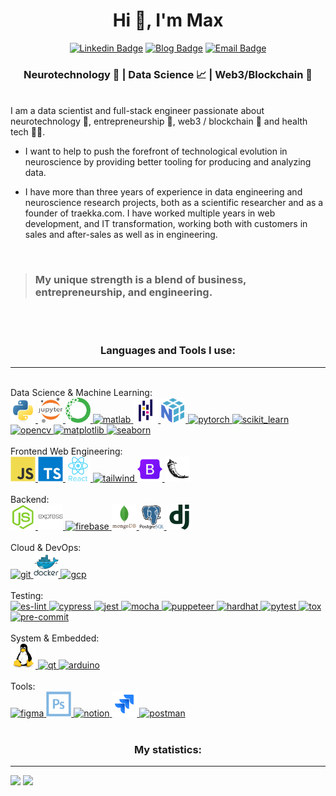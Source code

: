 <h1 align="center">Hi 👋, I'm Max</h1>
<div align="center">

[![Linkedin Badge](https://img.shields.io/badge/-LinkedIn-0e76a8?style=flat-square&logo=Linkedin&logoColor=white)](https://www.linkedin.com/in/maxhoheiser/)
[![Blog Badge](https://img.shields.io/badge/Blog-239120?style=flat-square&logo=google-chrome&logoColor=white)](https://maxhoheiser.com/)
[![Email Badge](https://img.shields.io/badge/Email-3b5998?style=flat-square&logo=Minutemailer&logoColor=white)](mailto:hello@maxhoheiser.com)

</div>

<h3 align="center">Neurotechnology 🧠 | Data Science 📈 | Web3/Blockchain 🚀</h3>
<br>
I am a data scientist and full-stack engineer passionate about neurotechnology 🧠, entrepreneurship 🦄, web3 / blockchain 🚀 and health tech 👩‍⚕️.

- I want to help to push the forefront of technological evolution in neuroscience by providing better tooling for producing and analyzing data.

- I have more than three years of experience in data engineering and neuroscience research projects, both as a scientific researcher and as a founder of traekka.com.
  I have worked multiple years in web development, and IT transformation, working both with customers in sales and after-sales as well as in engineering.

<br>

> ### My unique strength is a blend of business, entrepreneurship, and engineering.

<br>
<br>
<h3 align="center">Languages and Tools I use:</h3>

---

<br>
<div>Data Science & Machine Learning:</div>
<a href="https://www.python.org" target="_blank" rel="noreferrer"> <img src="https://raw.githubusercontent.com/devicons/devicon/master/icons/python/python-original.svg" alt="python" width="40" height="40"/> 
<a href="https://jupyter.org/" target="_blank" rel="noreferrer"> <img src="https://raw.githubusercontent.com/devicons/devicon/master/icons/jupyter/jupyter-original-wordmark.svg" alt="jupyter" width="40" height="40"/>
</a>
<a href="https://www.anaconda.com/" target="_blank" rel="noreferrer"> <img src="https://raw.githubusercontent.com/devicons/devicon/master/icons/anaconda/anaconda-original.svg" alt="anaconda" width="40" height="40"/>
</a>
<a href="https://www.mathworks.com/" target="_blank" rel="noreferrer"> <img src="https://upload.wikimedia.org/wikipedia/commons/2/21/Matlab_Logo.png" alt="matlab" width="40" height="40"/> </a> <a href="https://pandas.pydata.org/" target="_blank" rel="noreferrer"> <img src="https://raw.githubusercontent.com/devicons/devicon/2ae2a900d2f041da66e950e4d48052658d850630/icons/pandas/pandas-original.svg" alt="pandas" width="40" height="40"/> </a> <a href="https://numpy.org/" target="_blank" rel="noreferrer"> <img src="https://raw.githubusercontent.com/devicons/devicon/master/icons/numpy/numpy-original.svg" alt="numpy" width="40" height="40"/> </a>
<a href="https://pytorch.org/" target="_blank" rel="noreferrer"> <img src="https://www.vectorlogo.zone/logos/pytorch/pytorch-icon.svg" alt="pytorch" width="40" height="40"/> </a> <a href="https://scikit-learn.org/" target="_blank" rel="noreferrer"> <img src="https://upload.wikimedia.org/wikipedia/commons/0/05/Scikit_learn_logo_small.svg" alt="scikit_learn" width="40" height="40"/> </a> <a href="https://opencv.org/" target="_blank" rel="noreferrer"> <img src="https://www.vectorlogo.zone/logos/opencv/opencv-icon.svg" alt="opencv" width="40" height="40"/> </a>
<a href="https://matplotlib.org/" target="_blank" rel="noreferrer"> <img src="https://upload.wikimedia.org/wikipedia/commons/thumb/8/84/Matplotlib_icon.svg/360px-Matplotlib_icon.svg.png?20150311090915" alt="matplotlib" width="40" height="40"/> </a>
<a href="https://seaborn.pydata.org/" target="_blank" rel="noreferrer"> <img src="https://seaborn.pydata.org/_images/logo-mark-lightbg.svg" alt="seaborn" width="40" height="40"/> </a>

<br>
<br>
<div>Frontend Web Engineering:</div>
<a href="https://developer.mozilla.org/en-US/docs/Web/JavaScript" target="_blank" rel="noreferrer"> <img src="https://raw.githubusercontent.com/devicons/devicon/master/icons/javascript/javascript-original.svg" alt="javascript" width="40" height="40"/> </a> <a href="https://www.typescriptlang.org/" target="_blank" rel="noreferrer"> <img src="https://raw.githubusercontent.com/devicons/devicon/master/icons/typescript/typescript-original.svg" alt="typescript" width="40" height="40"/> </a> <a href="https://reactjs.org/" target="_blank" rel="noreferrer"> <img src="https://raw.githubusercontent.com/devicons/devicon/master/icons/react/react-original-wordmark.svg" alt="react" width="40" height="40"/> </a> <a href="https://tailwindcss.com/" target="_blank" rel="noreferrer"> <img src="https://www.vectorlogo.zone/logos/tailwindcss/tailwindcss-icon.svg" alt="tailwind" width="40" height="40"/> </a>
<a href="https://getbootstrap.com/" target="_blank" rel="noreferrer"> <img src="https://raw.githubusercontent.com/devicons/devicon/master/icons/bootstrap/bootstrap-original.svg" alt="bootstrap" width="40" height="40"/> </a>
<a href="https://flask.palletsprojects.com/en/2.0.x/" target="_blank" rel="noreferrer"> <img src="https://raw.githubusercontent.com/devicons/devicon/master/icons/flask/flask-original.svg" alt="flask" width="40" height="40"/> </a>

<br>
<br>
<div>Backend:</div>
<a href="https://nodejs.com" target="_blank" rel="noreferrer"> <img src="https://raw.githubusercontent.com/devicons/devicon/master/icons/nodejs/nodejs-original.svg" alt="nodejs" width="40" height="40"/> </a>
<a href="https://expressjs.com" target="_blank" rel="noreferrer"> <img src="https://raw.githubusercontent.com/devicons/devicon/master/icons/express/express-original-wordmark.svg" alt="express" width="40" height="40"/> </a> <a href="https://firebase.google.com/" target="_blank" rel="noreferrer"> <img src="https://www.vectorlogo.zone/logos/firebase/firebase-icon.svg" alt="firebase" width="40" height="40"/> </a> <a href="https://www.mongodb.com/" target="_blank" rel="noreferrer"> <img src="https://raw.githubusercontent.com/devicons/devicon/master/icons/mongodb/mongodb-original-wordmark.svg" alt="mongodb" width="40" height="40"/> </a>
<a href="https://www.postgresql.org" target="_blank" rel="noreferrer"> <img src="https://raw.githubusercontent.com/devicons/devicon/master/icons/postgresql/postgresql-original-wordmark.svg" alt="postgresql" width="40" height="40"/> </a>
<a href="https://django.com/" target="_blank" rel="noreferrer"> <img src="https://raw.githubusercontent.com/devicons/devicon/master/icons/django/django-plain.svg" alt="django" width="40" height="40"/> </a>

<br>
<br>
<div>Cloud & DevOps:</div>
<a href="https://git-scm.com/" target="_blank" rel="noreferrer"> <img src="https://www.vectorlogo.zone/logos/git-scm/git-scm-icon.svg" alt="git" width="40" height="40"/> </a>
<a href="https://www.docker.com/" target="_blank" rel="noreferrer"> <img src="https://raw.githubusercontent.com/devicons/devicon/master/icons/docker/docker-original-wordmark.svg" alt="docker" width="40" height="40"/> </a>
<a href="https://cloud.google.com" target="_blank" rel="noreferrer"> <img src="https://www.vectorlogo.zone/logos/google_cloud/google_cloud-icon.svg" alt="gcp" width="40" height="40"/> </a>

<br>
<br>
<div>Testing:</div>
<a href="https://pre-commit.com/" target="_blank" rel="noreferrer"> <img src="https://raw.githubusercontent.com/simple-icons/simple-icons/develop/icons/eslint.svg" alt="es-lint" width="40" height="40"/> </a> <a href="https://www.cypress.io" target="_blank" rel="noreferrer"> <img src="https://raw.githubusercontent.com/simple-icons/simple-icons/6e46ec1fc23b60c8fd0d2f2ff46db82e16dbd75f/icons/cypress.svg" alt="cypress" width="40" height="40"/> </a> <a href="https://jestjs.io" target="_blank" rel="noreferrer"> <img src="https://www.vectorlogo.zone/logos/jestjsio/jestjsio-icon.svg" alt="jest" width="40" height="40"/> </a> <a href="https://mochajs.org" target="_blank" rel="noreferrer"> <img src="https://www.vectorlogo.zone/logos/mochajs/mochajs-icon.svg" alt="mocha" width="40" height="40"/> </a> <a href="https://github.com/puppeteer/puppeteer" target="_blank" rel="noreferrer"> <img src="https://www.vectorlogo.zone/logos/pptrdev/pptrdev-official.svg" alt="puppeteer" width="40" height="40"/> </a> <a href="https://hardhat.org/" target="_blank" rel="noreferrer"> <img src="https://svgshare.com/i/fVC.svg" alt="hardhat" width="40" height="40"/> </a> <a href="https://docs.pytest.org/en/6.2.x/contents.html" target="_blank" rel="noreferrer"> <img src="https://docs.pytest.org/en/6.2.x/_static/pytest1.png" alt="pytest" width="40" height="40"/> </a> <a href="https://tox.wiki/en/latest/" target="_blank" rel="noreferrer"> <img src="https://i.imgur.com/ZxJmLj3.png" alt="tox" width="40" height="40"/> </a> <a href="https://pre-commit.com/" target="_blank" rel="noreferrer"> <img src="https://pre-commit.com/logo.svg" alt="pre-commit" width="40" height="40"/> </a>

<br>
<br>
<div>System & Embedded:</div>
<a href="https://www.linux.org/" target="_blank" rel="noreferrer"> <img src="https://raw.githubusercontent.com/devicons/devicon/master/icons/linux/linux-original.svg" alt="linux" width="40" height="40"/> </a> 
<a href="https://www.qt.io/" target="_blank" rel="noreferrer"> <img src="https://upload.wikimedia.org/wikipedia/commons/0/0b/Qt_logo_2016.svg" alt="qt" width="40" height="40"/> </a>
<a href="https://www.arduino.cc/" target="_blank" rel="noreferrer"> <img src="https://cdn.worldvectorlogo.com/logos/arduino-1.svg" alt="arduino" width="40" height="40"/> </a>

<br>
<br>
<div>Tools:</div>
<a href="https://www.figma.com/" target="_blank" rel="noreferrer"> <img src="https://www.vectorlogo.zone/logos/figma/figma-icon.svg" alt="figma" width="40" height="40"/> </a> <a href="https://www.photoshop.com/en" target="_blank" rel="noreferrer"> <img src="https://raw.githubusercontent.com/devicons/devicon/master/icons/photoshop/photoshop-line.svg" alt="photoshop" width="40" height="40"/> </a> </a> <a href="https://www.notion.io" target="_blank" rel="noreferrer"> <img src="https://upload.wikimedia.org/wikipedia/commons/4/45/Notion_app_logo.png?20200221181224" alt="notion" width="40" height="40"/> </a>
<a href="https://www.atlassian.com/software/jira" target="_blank" rel="noreferrer"> <img src="https://raw.githubusercontent.com/devicons/devicon/master/icons/jira/jira-original.svg" alt="jira" width="40" height="40"/> </a>
<a href="https://postman.com" target="_blank" rel="noreferrer"> <img src="https://www.vectorlogo.zone/logos/getpostman/getpostman-icon.svg" alt="postman" width="40" height="40"/> </a>

<br>
<br>
<h3 align="center">My statistics:</h3>

---

<p>
  <img height="180em" src="https://github-readme-stats.vercel.app/api?username=maxhoheiser&show_icons=true&hide_border=true&&count_private=true&include_all_commits=true" />
  <img height="180em" src="https://github-readme-stats.vercel.app/api/top-langs/?username=maxhoheiser&exclude_repo=Spikes,Neuromatch-Academy-2020&show_icons=true&hide_border=true&layout=compact&langs_count=8"/>
</p>
